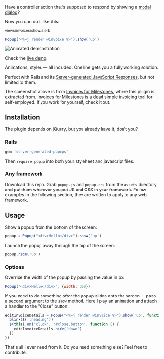 Have a controller action that's supposed to respond by showing a [modal dialog](https://en.wikipedia.org/wiki/Modal_window)? 

Now you can do it like this:

<sub>views/invoices/show.js.erb<sub>
```javascript
Popup("<%=j render @invoice %>").show('up')
```

![Animated demonstration](http://i.giphy.com/3oEjI0kLsPZ7u6l8ru.gif)

Check the [live demo](https://colorfulfool.github.io/server-generated-popups/demo/).

Animations, styles — all included. One line gets you a fully working solution.

Perfect with Rails and its [Server-generated JavaScript Responses](https://signalvnoise.com/posts/3697-server-generated-javascript-responses), but not limited to them.

The screenshot above is from [Invoices for Milestones](http://invoicesformilestones.com), where this plugin is extracted from. Invoices for Milestones is a dead simple invoicing tool for self-employed. If you work for yourself, check it out.

## Installation

The plugin depends on jQuery, but you already have it, don't you?

### Rails

```ruby
gem 'server-generated-popups'
```

Then `require popup` into both your styleheet and javascript files.

### Any framework

Download this repo. Grab `popup.js` and `popup.css` from the `assets` directory and put them wherever you put JS and CSS in your framework. Follow examples in the following section, they are written to apply to any web framework.

## Usage

Show a popup from the bottom of the screen:

```javascript
popup = Popup("<div>Hello</div>").show('up')
```

Launch the popup away through the top of the screen:

```javascript
popup.hide('up')
```

### Options

Override the width of the popup by passing the value in px:

```javascript
Popup("<div>Hello</div>", {width: 300})
```

If you need to do something after the popup slides onto the screen — pass a second argument to the `show` method. Here I play an animation and attach a handler to the "Close" button:

```javascript
editInvoiceDetails = Popup("<%=j render @invoice %>").show('up', function () {
  blink($('.heading'))
  $(this).on('click', '#close.button', function () {
  	editInvoiceDetails.hide('down')
  })
})
```

That's all I ever need from it. Do you need something else? Feel free to contribute.

